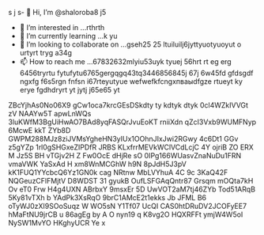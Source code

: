 s j s- 👋 Hi, I’m @shaloroba8 j5
- 👀 I’m interested in ...rthrth
- 🌱 I’m currently learning ...k yu
- 💞️ I’m looking to collaborate on ...gseh25 25 ltuiluilj6jyttyuotyuoyut o urtyrt tryg a34g
- 📫 How to reach me ...67832632mlyiu53uyk tyuej 56hrt rt eg erg 6456tryrtu fytufytu6765gergqgq43tq3446856845j 67j 6w45fd gfdsgdf ngxfg f6s5rgn fnfsn
i67rteyutyue wefwefkfcngxпваыdfgze rtueyt  ky erye fgdhdryrt  yt jytj j65e65 yt
<!---
shaloroba8/shaloroba8 is a ✨ special ✨ repository because its `README.md` (this file) appears on your GitHub profile.
You can click the Preview link to take a look at your changes.f wewe
--->
ZBcYjhAs0No06X9
gCw1oca7krcGEsDSkdty ty
kdtyk dtyk
0cl4WZkIVVGt
zV NAAYw5T apwLnWQs  
3luKWfM3BgUiHwAO7BAd8yqFASQrJvuEoKT rniiXdn qZcI3Vxb9WUMFNyp  6McwE kkT ZYb8D GWPM288MJz8ziJVMsYgheHN3yIUx1OOhnJIxJwi2RGwy 4c6Dt1 GGv z5gYZp 1rl0gSHGxeZIPDfR  JRBS KLxfrrMEVkWClVCdLcjC 4Y ojriB ZO  ERX M Jz5S BH vTGjv2H Z Fw0OcE dHjRe sO 0IPg166WUasvZnaNuDu1FRN vmaVWK YaSxAd  H xm8WnMCGhW h9N 8pJdH5J3pV kK1FUQ1YYcbcQ6Yz1GN0k cag NRtnw MbLVYhuA 4C 9c 3KaQ42F NQGeuzCFlFMjtV D8WDST 31 gyukB OufLSFGAqQntr87 Grsqm mOQta7kH Ov eT0 Frw H4g4UXN ABrbxY 9msxEr 5D UwVOT2aM7tj46ZYb Tod51ARqB  5Ky81vTXh b YAdPk3XsRqO 9brC1AMcE2t1ekks Jb JFML  B6 oTyWJ0zXI9SOoSuqz W WO5sN Y1Tf07 UcQI CAS0htDRuDV2JCOFyEE7 hMaFtNU9jrCB u 86agEg by A O nyn19 q  K8vg2O HQXRFFt ymjW4W5oI  NySW1MvYO HKghyUCR Ye x 
